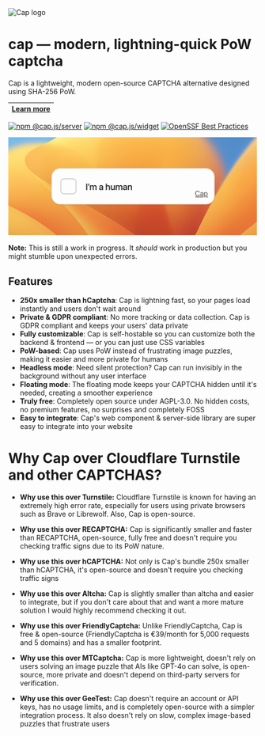 <img alt="Cap logo" src="https://cap.tiagorangel.com/logo.png" width="70">

# cap — modern, lightning-quick PoW captcha

Cap is a lightweight, modern open-source CAPTCHA alternative designed using SHA-256 PoW.

| [Learn more](https://cap.tiagorangel.com)
|----------|

[![npm @cap.js/server](https://img.shields.io/badge/@cap.js/-server-CB0200?logo=npm)](https://www.npmjs.com/package/@cap.js/server) [![npm @cap.js/widget](https://img.shields.io/badge/@cap.js/-widget-CB0200?logo=npm)](https://www.npmjs.com/package/@cap.js/widget) [![OpenSSF Best Practices](https://www.bestpractices.dev/projects/9920/badge)](https://www.bestpractices.dev/projects/9920)

<img alt="Cap captcha" src="./assets/thumb.png">

**Note:** This is still a work in progress. It *should* work in production but you might stumble upon unexpected errors.

## Features
- **250x smaller than hCaptcha**:
  Cap is lightning fast, so your pages load instantly and users don't wait around
- **Private & GDPR compliant**:
  No more tracking or data collection. Cap is GDPR compliant and keeps your users' data private
- **Fully customizable**:
  Cap is self-hostable so you can customize both the backend & frontend — or you can just use CSS variables
- **PoW-based**:
  Cap uses PoW instead of frustrating image puzzles, making it easier and more private for humans
- **Headless mode**:
  Need silent protection? Cap can run invisibly in the background without any user interface
- **Floating mode**:
  The floating mode keeps your CAPTCHA hidden until it's needed, creating a smoother experience
- **Truly free**:
  Completely open source under AGPL-3.0. No hidden costs, no premium features, no surprises and completely FOSS
- **Easy to integrate**:
  Cap's web component & server-side library are super easy to integrate into your website

# Why Cap over Cloudflare Turnstile and other CAPTCHAS?

* **Why use this over Turnstile:** Cloudflare Turnstile is known for having an extremely high error rate, especially for users using private browsers such as Brave or Librewolf. Also, Cap is open-source.

* **Why use this over RECAPTCHA:** Cap is significantly smaller and faster than RECAPTCHA, open-source, fully free and  doesn't require you checking traffic signs due to its PoW nature.

* **Why use this over hCAPTCHA:** Not only is Cap's bundle 250x smaller than hCAPTCHA, it's open-source and doesn't require you checking traffic signs

* **Why use this over Altcha:** Cap is slightly smaller than altcha and easier to integrate, but if you don't care about that and want a more mature solution I would highly recommend checking it out.

* **Why use this over FriendlyCaptcha:** Unlike FriendlyCaptcha, Cap is free & open-source (FriendlyCaptcha is €39/month for 5,000 requests and 5 domains) and has a smaller footprint.

* **Why use this over MTCaptcha:** Cap is more lightweight, doesn't rely on users solving an image puzzle that AIs like GPT-4o can solve, is open-source, more private and doesn't depend on third-party servers for verification.

* **Why use this over GeeTest:** Cap doesn't require an account or API keys, has no usage limits, and is completely open-source with a simpler integration process. It also doesn't rely on slow, complex image-based puzzles that frustrate users